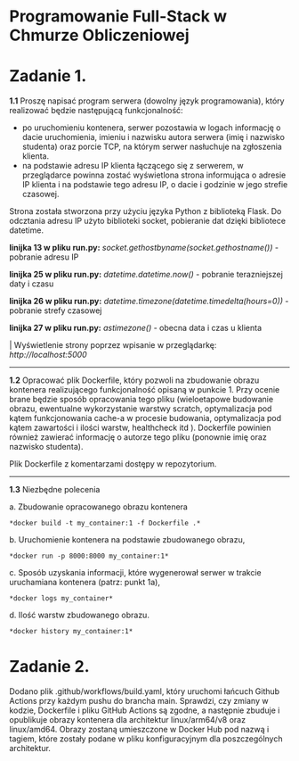 # Programowanie Full-Stack w Chmurze Obliczeniowej

# Zadanie 1.

**1.1** Proszę napisać program serwera (dowolny język programowania), który realizować będzie następującą funkcjonalność:
- po uruchomieniu kontenera, serwer pozostawia w logach informację o dacie uruchomienia, imieniu i nazwisku autora serwera (imię i nazwisko studenta) oraz porcie
TCP, na którym serwer nasłuchuje na zgłoszenia klienta.
- na podstawie adresu IP klienta łączącego się z serwerem, w przeglądarce powinna zostać wyświetlona strona informująca o adresie IP klienta i na podstawie tego adresu IP, o dacie i godzinie w jego strefie czasowej.

Strona została stworzona przy użyciu języka Python z biblioteką Flask. Do odcztania adresu IP użyto biblioteki socket, pobieranie dat dzięki bibliotece datetime.

**linijka 13 w pliku run.py:** *socket.gethostbyname(socket.gethostname())* - pobranie adresu IP

**linijka  25 w pliku run.py:** *datetime.datetime.now()* - pobranie terazniejszej daty i czasu

**linijka 26 w pliku run.py:** *datetime.timezone(datetime.timedelta(hours=0))* - pobranie strefy czasowej

**linijka 27 w pliku run.py:** *astimezone()* - obecna data i czas u klienta

| Wyświetlenie strony poprzez wpisanie w przeglądarkę: *http://localhost:5000*

---

**1.2** Opracować plik Dockerfile, który pozwoli na zbudowanie obrazu kontenera realizującego funkcjonalność opisaną w punkcie 1. Przy ocenie brane będzie sposób opracowania tego pliku (wieloetapowe budowanie obrazu, ewentualne wykorzystanie warstwy scratch, optymalizacja pod kątem funkcjonowania cache-a w procesie budowania, optymalizacja pod kątem zawartości i ilości warstw, healthcheck itd ). Dockerfile powinien również zawierać informację o autorze tego pliku (ponownie imię oraz nazwisko studenta).

Plik Dockerfile z komentarzami dostępy w repozytorium.

---

**1.3** Niezbędne polecenia
    
a. Zbudowanie opracowanego obrazu kontenera

    *docker build -t my_container:1 -f Dockerfile .*

b. Uruchomienie kontenera na podstawie zbudowanego obrazu,

    *docker run -p 8000:8000 my_container:1*

c. Sposób uzyskania informacji, które wygenerował serwer w trakcie uruchamiana kontenera (patrz: punkt 1a),

    *docker logs my_container*

d. Ilość warstw zbudowanego obrazu.

    *docker history my_container:1*
    
# Zadanie 2.

Dodano plik .github/workflows/build.yaml, który uruchomi łańcuch Github Actions przy każdym pushu do brancha main. Sprawdzi, czy zmiany w kodzie, Dockerfile i pliku GitHub Actions są zgodne, a następnie zbuduje i opublikuje obrazy kontenera dla architektur linux/arm64/v8 oraz linux/amd64. Obrazy zostaną umieszczone w Docker Hub pod nazwą i tagiem, które zostały podane w pliku konfiguracyjnym dla poszczególnych architektur.

